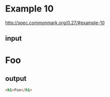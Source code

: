 # Example 10

http://spec.commonmark.org/0.27/#example-10

## input

#	Foo

## output

```html
<h1>Foo</h1>
```

